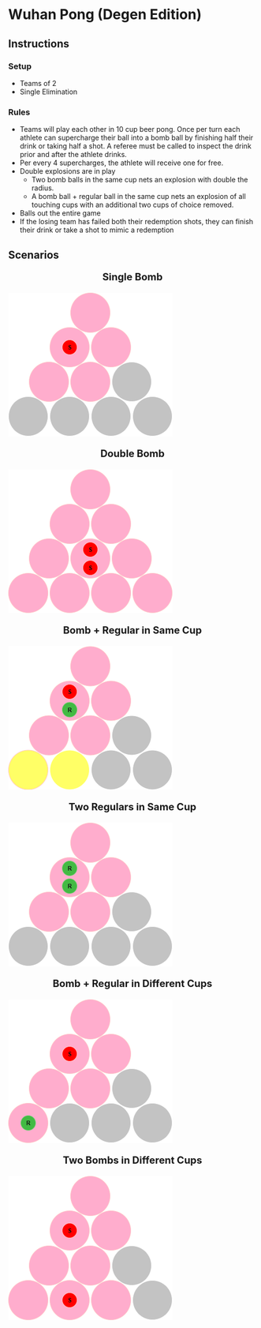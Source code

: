 # Wuhan Pong (Degen Edition)

## Instructions
### Setup
  - Teams of 2
  - Single Elimination

### Rules
  - Teams will play each other in 10 cup beer pong. Once per turn each athlete can supercharge their ball into a bomb ball by finishing half their drink or taking half a shot. A referee must be called to inspect the drink prior and after the athlete drinks.
  - Per every 4 supercharges, the athlete will receive one for free. 
  - Double explosions are in play 
    - Two bomb balls in the same cup nets an explosion with double the radius.
    - A bomb ball + regular ball in the same cup nets an explosion of all touching cups with an additional two cups of choice removed.
  - Balls out the entire game
  - If the losing team has failed both their redemption shots, they can finish their drink or take a shot to mimic a redemption

## Scenarios

<div align="center" style="font-weight: bold; font-size: 20px;">

Single Bomb

</div>

![single-bomb](./diagrams/single-bomb.drawio.png?raw=true "Single Bomb")
<br>

<div align="center" style="font-weight: bold; font-size: 20px;">

Double Bomb

</div>

![double-bomb](./diagrams/double-bomb.drawio.png?raw=true "Double Bomb")
<br>

<div align="center" style="font-weight: bold; font-size: 20px;">

Bomb + Regular in Same Cup

</div>

![bomb-reg-same](./diagrams/bomb-reg-same.drawio.png?raw=true "Bomb Reg Same")
<br>

<div align="center" style="font-weight: bold; font-size: 20px;">

Two Regulars in Same Cup

</div>

![two-reg-same](./diagrams/two-reg-same.drawio.png?raw=true "Two Reg Bomb")
<br>

<div align="center" style="font-weight: bold; font-size: 20px;">

Bomb + Regular in Different Cups

</div>

![bomb-reg-diff](./diagrams/bomb-reg-diff.drawio.png?raw=true "Bomb Reg Diff")
<br>

<div align="center" style="font-weight: bold; font-size: 20px;">

Two Bombs in Different Cups

</div>

![two-bomb-diff](./diagrams/two-bomb-diff.drawio.png?raw=true "Two Bomb Diff")


